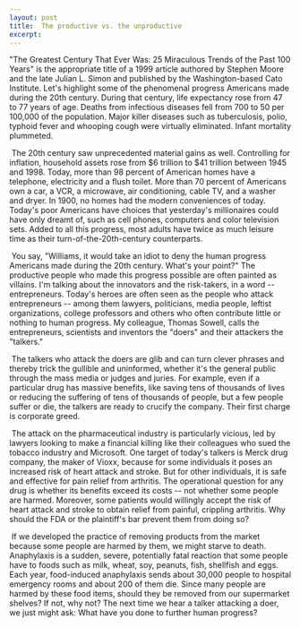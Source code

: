 ```yaml
---
layout: post
title:  The productive vs. the unproductive
excerpt:
---
```




            

    

            

"The Greatest Century That Ever Was: 25 Miraculous Trends of the Past 100 Years" is the appropriate title of a 1999 article authored by Stephen Moore and the late Julian L. Simon and published by the Washington-based Cato Institute. Let's highlight some of the phenomenal progress Americans made during the 20th century. During that century, life expectancy rose from 47 to 77 years of age. Deaths from infectious diseases fell from 700 to 50 per 100,000 of the population. Major killer diseases such as tuberculosis, polio, typhoid fever and whooping cough were virtually eliminated. Infant mortality plummeted.

 The 20th century saw unprecedented material gains as well. Controlling for inflation, household assets rose from $6 trillion to $41 trillion between 1945 and 1998. Today, more than 98 percent of American homes have a telephone, electricity and a flush toilet. More than 70 percent of Americans own a car, a VCR, a microwave, air conditioning, cable TV, and a washer and dryer. In 1900, no homes had the modern conveniences of today. Today's poor Americans have choices that yesterday's millionaires could have only dreamt of, such as cell phones, computers and color television sets. Added to all this progress, most adults have twice as much leisure time as their turn-of-the-20th-century counterparts.

 You say, "Williams, it would take an idiot to deny the human progress Americans made during the 20th century. What's your point?" The productive people who made this progress possible are often painted as villains. I'm talking about the innovators and the risk-takers, in a word -- entrepreneurs. Today's heroes are often seen as the people who attack entrepreneurs -- among them lawyers, politicians, media people, leftist organizations, college professors and others who often contribute little or nothing to human progress. My colleague, Thomas Sowell, calls the entrepreneurs, scientists and inventors the "doers" and their attackers the "talkers."

 The talkers who attack the doers are glib and can turn clever phrases and thereby trick the gullible and uninformed, whether it's the general public through the mass media or judges and juries. For example, even if a particular drug has massive benefits, like saving tens of thousands of lives or reducing the suffering of tens of thousands of people, but a few people suffer or die, the talkers are ready to crucify the company. Their first charge is corporate greed.

 The attack on the pharmaceutical industry is particularly vicious, led by lawyers looking to make a financial killing like their colleagues who sued the tobacco industry and Microsoft. One target of today's talkers is Merck drug company, the maker of Vioxx, because for some individuals it poses an increased risk of heart attack and stroke. But for other individuals, it is safe and effective for pain relief from arthritis. The operational question for any drug is whether its benefits exceed its costs -- not whether some people are harmed. Moreover, some patients would willingly accept the risk of heart attack and stroke to obtain relief from painful, crippling arthritis. Why should the FDA or the plaintiff's bar prevent them from doing so?

 If we developed the practice of removing products from the market because some people are harmed by them, we might starve to death. Anaphylaxis is a sudden, severe, potentially fatal reaction that some people have to foods such as milk, wheat, soy, peanuts, fish, shellfish and eggs. Each year, food-induced anaphylaxis sends about 30,000 people to hospital emergency rooms and about 200 of them die. Since many people are harmed by these food items, should they be removed from our supermarket shelves? If not, why not? The next time we hear a talker attacking a doer, we just might ask: What have you done to further human progress?

        
